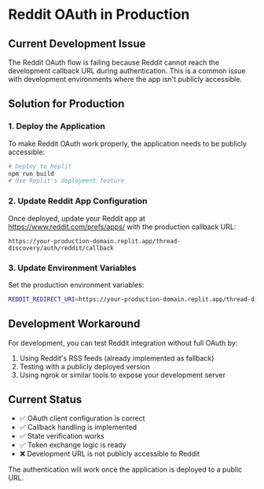 # Reddit OAuth in Production

## Current Development Issue

The Reddit OAuth flow is failing because Reddit cannot reach the development callback URL during authentication. This is a common issue with development environments where the app isn't publicly accessible.

## Solution for Production

### 1. Deploy the Application
To make Reddit OAuth work properly, the application needs to be publicly accessible:

```bash
# Deploy to Replit
npm run build
# Use Replit's deployment feature
```

### 2. Update Reddit App Configuration
Once deployed, update your Reddit app at https://www.reddit.com/prefs/apps/ with the production callback URL:

```
https://your-production-domain.replit.app/thread-discovery/auth/reddit/callback
```

### 3. Update Environment Variables
Set the production environment variables:

```bash
REDDIT_REDIRECT_URI=https://your-production-domain.replit.app/thread-discovery/auth/reddit/callback
```

## Development Workaround

For development, you can test Reddit integration without full OAuth by:

1. Using Reddit's RSS feeds (already implemented as fallback)
2. Testing with a publicly deployed version
3. Using ngrok or similar tools to expose your development server

## Current Status

- ✅ OAuth client configuration is correct
- ✅ Callback handling is implemented
- ✅ State verification works
- ✅ Token exchange logic is ready
- ❌ Development URL is not publicly accessible to Reddit

The authentication will work once the application is deployed to a public URL.